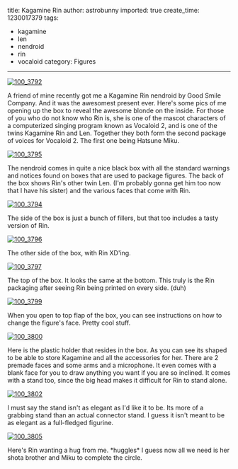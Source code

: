 title: Kagamine Rin
author: astrobunny
imported: true
create_time: 1230017379
tags:
- kagamine
- len
- nendroid
- rin
- vocaloid
category: Figures
---
 [![](wp-uploads/2008/12/100_3792-500x375.jpg "100\_3792")](/images/wp-uploads/2008/12/100_3792.jpg)  
  
A friend of mine recently got me a Kagamine Rin nendroid by Good Smile Company. And it was the awesomest present ever. Here's some pics of me opening up the box to reveal the awesome blonde on the inside. For those of you who do not know who Rin is, she is one of the mascot characters of a computerized singing program known as Vocaloid 2, and is one of the twins Kagamine Rin and Len. Together they both form the second package of voices for Vocaloid 2. The first one being Hatsune Miku.  
  
<!--more-->  
  
 [![](wp-uploads/2008/12/100_3795-500x375.jpg "100\_3795")](/images/wp-uploads/2008/12/100_3795.jpg)  
  
The nendroid comes in quite a nice black box with all the standard warnings and notices found on boxes that are used to package figures. The back of the box shows Rin's other twin Len. (I'm probably gonna get him too now that I have his sister) and the various faces that come with Rin.  
  
 [![](wp-uploads/2008/12/100_3794-500x375.jpg "100\_3794")](/images/wp-uploads/2008/12/100_3794.jpg)  
  
The side of the box is just a bunch of fillers, but that too includes a tasty version of Rin.  
  
 [![](wp-uploads/2008/12/100_3796-500x375.jpg "100\_3796")](/images/wp-uploads/2008/12/100_3796.jpg)  
  
The other side of the box, with Rin XD'ing.  
  
 [![](wp-uploads/2008/12/100_3797-500x375.jpg "100\_3797")](/images/wp-uploads/2008/12/100_3797.jpg)  
  
The top of the box. It looks the same at the bottom. This truly is the Rin packaging after seeing Rin being printed on every side. (duh)  
  
 [![](wp-uploads/2008/12/100_3799-500x375.jpg "100\_3799")](/images/wp-uploads/2008/12/100_3799.jpg)  
  
When you open to top flap of the box, you can see instructions on how to change the figure's face. Pretty cool stuff.  
  
 [![](wp-uploads/2008/12/100_3800-500x375.jpg "100\_3800")](/images/wp-uploads/2008/12/100_3800.jpg)  
  
Here is the plastic holder that resides in the box. As you can see its shaped to be able to store Kagamine and all the accessories for her. There are 2 premade faces and some arms and a microphone. It even comes with a blank face for you to draw anything you want if you are so inclined. It comes with a stand too, since the big head makes it difficult for Rin to stand alone.  
  
 [![](wp-uploads/2008/12/100_3802-500x666.jpg "100\_3802")](/images/wp-uploads/2008/12/100_3802.jpg)  
  
I must say the stand isn't as elegant as I'd like it to be. Its more of a grabbing stand than an actual connector stand. I guess it isn't meant to be as elegant as a full-fledged figurine.  
  
 [![](wp-uploads/2008/12/100_3805-500x375.jpg "100\_3805")](/images/wp-uploads/2008/12/100_3805.jpg)  
  
Here's Rin wanting a hug from me. \*huggles\* I guess now all we need is her shota brother and Miku to complete the circle.